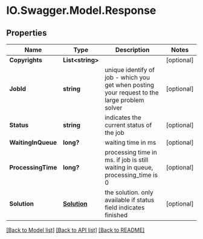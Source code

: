 # IO.Swagger.Model.Response
## Properties

Name | Type | Description | Notes
------------ | ------------- | ------------- | -------------
**Copyrights** | **List&lt;string&gt;** |  | [optional] 
**JobId** | **string** | unique identify of job - which you get when posting your request to the large problem solver | [optional] 
**Status** | **string** | indicates the current status of the job | [optional] 
**WaitingInQueue** | **long?** | waiting time in ms | [optional] 
**ProcessingTime** | **long?** | processing time in ms. if job is still waiting in queue, processing_time is 0 | [optional] 
**Solution** | [**Solution**](Solution.md) | the solution. only available if status field indicates finished | [optional] 

[[Back to Model list]](../README.md#documentation-for-models) [[Back to API list]](../README.md#documentation-for-api-endpoints) [[Back to README]](../README.md)

